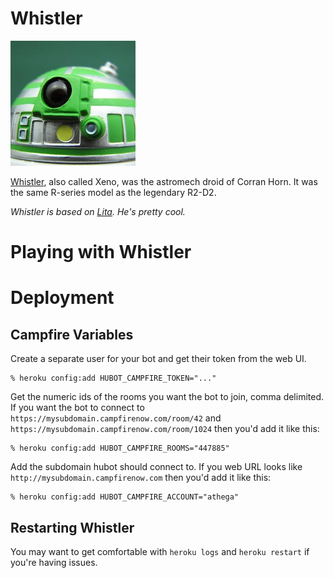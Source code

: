 Whistler
=====

![Whistler avatar](https://github.com/athega/athega-hubot/raw/master/images/whistler.jpg)

[Whistler](http://starwars.wikia.com/wiki/Whistler), also called Xeno, was the astromech droid of Corran Horn.
It was the same R-series model as the legendary R2-D2.

_Whistler is based on [Lita](http://lita.io/). He's pretty cool._

Playing with Whistler
=====================

Deployment
==========

Campfire Variables
------------------

Create a separate user for your bot and get their token from the web UI.

    % heroku config:add HUBOT_CAMPFIRE_TOKEN="..."

Get the numeric ids of the rooms you want the bot to join, comma
delimited. If you want the bot to connect to `https://mysubdomain.campfirenow.com/room/42` 
and `https://mysubdomain.campfirenow.com/room/1024` then you'd add it like this:

    % heroku config:add HUBOT_CAMPFIRE_ROOMS="447885"

Add the subdomain hubot should connect to. If you web URL looks like
`http://mysubdomain.campfirenow.com` then you'd add it like this:

    % heroku config:add HUBOT_CAMPFIRE_ACCOUNT="athega"

Restarting Whistler
-------------------
You may want to get comfortable with `heroku logs` and `heroku restart`
if you're having issues.
